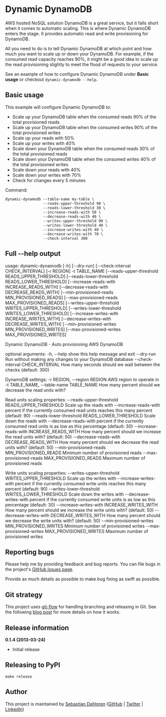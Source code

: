 Dynamic DynamoDB
================

AWS hosted NoSQL solution DynamoDB is a great service, but it falls short when it comes to automatic scaling. This is where Dynamic DynamoDB enters the stage. It provides automatic read and write provisioning for DynamoDB.

All you need to do is to tell Dynamic DynamoDB at which point and how much you want to scale up or down your DynamoDB. For example, if the consumed read capacity reaches 90%, it might be a good idea to scale up the read provisioning slightly to meet the flood of requests to your service.

See an example of how to configure Dynamic DynamoDB under **Basic usage** or checkout `dynamic-dynamodb --help`.

Basic usage
-----------

This example will configure Dynamic DynamoDB to:

- Scale up your DynamoDB table when the consumed reads 90% of the total provisioned reads
- Scale up your DynamoDB table when the consumed writes 90% of the total provisioned writes
- Scale up your reads with 50%
- Scale up your writes with 40%
- Scale down your DynamoDB table when the consumed reads 30% of the total provisioned reads
- Scale down your DynamoDB table when the consumed writes 40% of the total provisioned writes
- Scale down your reads with 40%
- Scale down your writes with 70%
- Check for changes every 5 minutes

Command:

    dynamic-dynamodb --table-name my-table \
                     --reads-upper-threshold 90 \
                     --reads-lower-threshold 30 \
                     --increase-reads-with 50 \
                     --decrease-reads-with 40 \
                     --writes-upper-threshold 90 \
                     --writes-lower-threshold 40 \
                     --increase-writes-with 40 \
                     --decrease-writes-with 70 \
                     --check-interval 300

Full --help output
------------------

  usage: dynamic-dynamodb [-h] [--dry-run] [--check-interval CHECK_INTERVAL]
                          [-r REGION] -t TABLE_NAME
                          [--reads-upper-threshold READS_UPPER_THRESHOLD]
                          [--reads-lower-threshold READS_LOWER_THRESHOLD]
                          [--increase-reads-with INCREASE_READS_WITH]
                          [--decrease-reads-with DECREASE_READS_WITH]
                          [--min-provisioned-reads MIN_PROVISIONED_READS]
                          [--max-provisioned-reads MAX_PROVISIONED_READS]
                          [--writes-upper-threshold WRITES_UPPER_THRESHOLD]
                          [--writes-lower-threshold WRITES_LOWER_THRESHOLD]
                          [--increase-writes-with INCREASE_WRITES_WITH]
                          [--decrease-writes-with DECREASE_WRITES_WITH]
                          [--min-provisioned-writes MIN_PROVISIONED_WRITES]
                          [--max-provisioned-writes MAX_PROVISIONED_WRITES]

  Dynamic DynamoDB - Auto provisioning AWS DynamoDB

  optional arguments:
    -h, --help            show this help message and exit
    --dry-run             Run without making any changes to your DynamoDB
                          database
    --check-interval CHECK_INTERVAL
                          How many seconds should we wait between the checks
                          (default: 300)

  DynamoDB settings:
    -r REGION, --region REGION
                          AWS region to operate in
    -t TABLE_NAME, --table-name TABLE_NAME
                          How many percent should we decrease the read units
                          with?

  Read units scaling properties:
    --reads-upper-threshold READS_UPPER_THRESHOLD
                          Scale up the reads with --increase-reads-with percent
                          if the currently consumed read units reaches this many
                          percent (default: 90)
    --reads-lower-threshold READS_LOWER_THRESHOLD
                          Scale down the reads with --decrease-reads-with
                          percent if the currently consumed read units is as low
                          as this percentage (default: 30)
    --increase-reads-with INCREASE_READS_WITH
                          How many percent should we increase the read units
                          with? (default: 50)
    --decrease-reads-with DECREASE_READS_WITH
                          How many percent should we decrease the read units
                          with? (default: 50)
    --min-provisioned-reads MIN_PROVISIONED_READS
                          Minimum number of provisioned reads
    --max-provisioned-reads MAX_PROVISIONED_READS
                          Maximum number of provisioned reads

  Write units scaling properties:
    --writes-upper-threshold WRITES_UPPER_THRESHOLD
                          Scale up the writes with --increase-writes-with
                          percent if the currently consumed write units reaches
                          this many percent (default: 90)
    --writes-lower-threshold WRITES_LOWER_THRESHOLD
                          Scale down the writes with --decrease-writes-with
                          percent if the currently consumed write units is as
                          low as this percentage (default: 30)
    --increase-writes-with INCREASE_WRITES_WITH
                          How many percent should we increase the write units
                          with? (default: 50)
    --decrease-writes-with DECREASE_WRITES_WITH
                          How many percent should we decrease the write units
                          with? (default: 50)
    --min-provisioned-writes MIN_PROVISIONED_WRITES
                          Minimum number of provisioned writes
    --max-provisioned-writes MAX_PROVISIONED_WRITES
                          Maximum number of provisioned writes

Reporting bugs
--------------

Please help me by providing feedback and bug reports. You can file bugs in the project's [GitHub Issues page](https://github.com/sebdah/dynamic-dynamodb/issues).

Provide as much details as possible to make bug fixing as swift as possible.

Git strategy
------------

This project uses [git-flow](https://github.com/nvie/gitflow) for handling branching and releasing in Git. See the following [blog post](http://nvie.com/posts/a-successful-git-branching-model/) for more details on how it works.

Release information
-------------------

**0.1.4 (2013-03-24)**
- Initial release

Releasing to PyPI
-----------------

    make release

Author
------

This project is maintained by [Sebastian Dahlgren](http://www.sebastiandahlgren.se) ([GitHub](https://github.com/sebdah) | [Twitter](https://twitter.com/sebdah) | [LinkedIn](www.linkedin.com/in/sebastiandahlgren))
